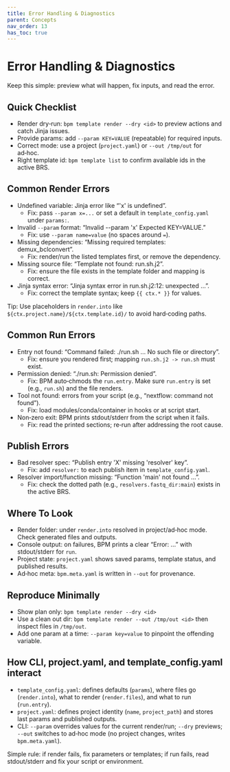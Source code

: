 ```yaml
---
title: Error Handling & Diagnostics
parent: Concepts
nav_order: 13
has_toc: true
---
```


# Error Handling & Diagnostics

Keep this simple: preview what will happen, fix inputs, and read the error.

## Quick Checklist
- Render dry‑run: `bpm template render --dry <id>` to preview actions and catch Jinja issues.
- Provide params: add `--param KEY=VALUE` (repeatable) for required inputs.
- Correct mode: use a project (`project.yaml`) or `--out /tmp/out` for ad‑hoc.
- Right template id: `bpm template list` to confirm available ids in the active BRS.

## Common Render Errors
- Undefined variable: Jinja error like “'x' is undefined”.
  - Fix: pass `--param x=...` or set a default in `template_config.yaml` under `params:`.
- Invalid `--param` format: “Invalid --param 'x' Expected KEY=VALUE.”
  - Fix: use `--param name=value` (no spaces around `=`).
- Missing dependencies: “Missing required templates: demux_bclconvert”.
  - Fix: render/run the listed templates first, or remove the dependency.
- Missing source file: “Template not found: run.sh.j2”.
  - Fix: ensure the file exists in the template folder and mapping is correct.
- Jinja syntax error: “Jinja syntax error in run.sh.j2:12: unexpected …”.
  - Fix: correct the template syntax; keep `{{ ctx.* }}` for values.

Tip: Use placeholders in `render.into` like `${ctx.project.name}/${ctx.template.id}/` to avoid hard‑coding paths.

## Common Run Errors
- Entry not found: “Command failed: ./run.sh … No such file or directory”.
  - Fix: ensure you rendered first; mapping `run.sh.j2 -> run.sh` must exist.
- Permission denied: “./run.sh: Permission denied”.
  - Fix: BPM auto‑chmods the `run.entry`. Make sure `run.entry` is set (e.g., `run.sh`) and the file renders.
- Tool not found: errors from your script (e.g., “nextflow: command not found”).
  - Fix: load modules/conda/container in hooks or at script start.
- Non‑zero exit: BPM prints stdout/stderr from the script when it fails.
  - Fix: read the printed sections; re‑run after addressing the root cause.

## Publish Errors
- Bad resolver spec: “Publish entry 'X' missing 'resolver' key”.
  - Fix: add `resolver:` to each publish item in `template_config.yaml`.
- Resolver import/function missing: “Function 'main' not found …”.
  - Fix: check the dotted path (e.g., `resolvers.fastq_dir:main`) exists in the active BRS.

## Where To Look
- Render folder: under `render.into` resolved in project/ad‑hoc mode. Check generated files and outputs.
- Console output: on failures, BPM prints a clear “Error: …” with stdout/stderr for `run`.
- Project state: `project.yaml` shows saved params, template status, and published results.
- Ad‑hoc meta: `bpm.meta.yaml` is written in `--out` for provenance.

## Reproduce Minimally
- Show plan only: `bpm template render --dry <id>`
- Use a clean out dir: `bpm template render --out /tmp/out <id>` then inspect files in `/tmp/out`.
- Add one param at a time: `--param key=value` to pinpoint the offending variable.

## How CLI, project.yaml, and template_config.yaml interact
- `template_config.yaml`: defines defaults (`params`), where files go (`render.into`), what to render (`render.files`), and what to run (`run.entry`).
- `project.yaml`: defines project identity (`name`, `project_path`) and stores last params and published outputs.
- CLI: `--param` overrides values for the current render/run; `--dry` previews; `--out` switches to ad‑hoc mode (no project changes, writes `bpm.meta.yaml`).

Simple rule: if render fails, fix parameters or templates; if run fails, read stdout/stderr and fix your script or environment.

